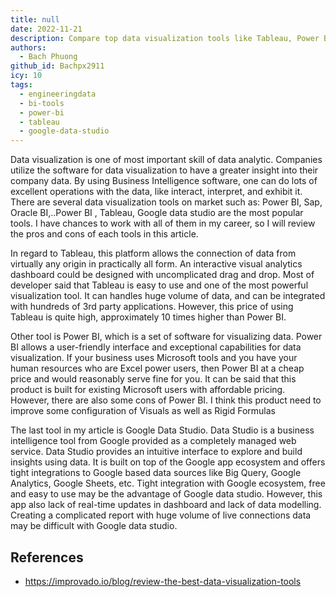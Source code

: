 ```yaml
---
title: null
date: 2022-11-21
description: Compare top data visualization tools like Tableau, Power BI, and Google Data Studio to find the best business intelligence software for interactive dashboards, ease of use, pricing, and integration.
authors:
  - Bach Phuong
github_id: Bachpx2911
icy: 10
tags:
  - engineeringdata
  - bi-tools
  - power-bi
  - tableau
  - google-data-studio
---
```


Data visualization is one of most important skill of data analytic. Companies utilize the software for data visualization to have a greater insight into their company data. By using Business Intelligence software, one can do lots of excellent operations with the data, like interact, interpret, and exhibit it. There are several data visualization tools on market such as: Power BI, Sap, Oracle BI,..Power BI , Tableau, Google data studio are the most popular tools. I have chances to work with all of them in my career, so I will review the pros and cons of each tools in this article.

In regard to Tableau, this platform allows the connection of data from virtually any origin in practically all form. An interactive visual analytics dashboard could be
designed with uncomplicated drag and drop. Most of developer said that Tableau is easy to use and one of the most powerful visualization tool. It can handles huge volume of data, and can be integrated with hundreds of 3rd party applications. However, this price of using Tableau is quite high, approximately 10 times higher than Power BI.

Other tool is Power BI, which is a set of software for visualizing data. Power BI allows a user-friendly interface and exceptional capabilities for data visualization. If
your business uses Microsoft tools and you have your human resources who are Excel power users, then Power BI at a cheap price and would reasonably serve fine for you. It can be said that this product is built for existing Microsoft users with affordable pricing. However, there are also some cons of Power BI. I think this product need to improve some configuration of Visuals as well as Rigid Formulas

The last tool in my article is Google Data Studio. Data Studio is a business intelligence tool from Google provided as a completely managed web service. Data Studio provides an intuitive interface to explore and build insights using data. It is built on top of the Google app ecosystem and offers tight integrations to Google based data sources like Big Query, Google Analytics, Google Sheets, etc. Tight integration with Google ecosystem, free and easy to use may be the advantage of Google data studio. However, this app also lack of real-time updates in dashboard and lack of data modelling. Creating a complicated report with huge volume of live connections data may be difficult with Google data studio.

## References

- https://improvado.io/blog/review-the-best-data-visualization-tools
